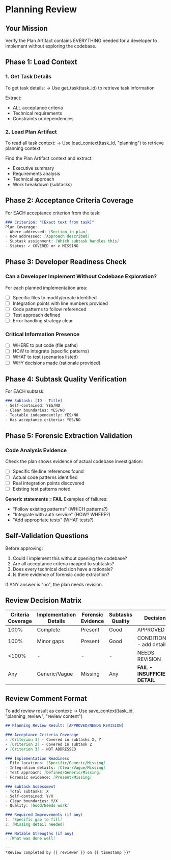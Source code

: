 # Planning Review

## Your Mission
Verify the Plan Artifact contains EVERYTHING needed for a developer to implement without exploring the codebase.

## Phase 1: Load Context

### 1. Get Task Details
To get task details:
→ Use get_task(task_id) to retrieve task information

Extract:
- ALL acceptance criteria
- Technical requirements  
- Constraints or dependencies

### 2. Load Plan Artifact
To read all task context:
→ Use load_context(task_id, "planning") to retrieve planning context

Find the Plan Artifact context and extract:
- Executive summary
- Requirements analysis
- Technical approach
- Work breakdown (subtasks)

## Phase 2: Acceptance Criteria Coverage

For EACH acceptance criterion from the task:

```markdown
### Criterion: "[Exact text from task]"
Plan Coverage:
- Where addressed: [Section in plan]
- How addressed: [Approach described]
- Subtask assignment: [Which subtask handles this]
- Status: ✓ COVERED or ✗ MISSING
```

## Phase 3: Developer Readiness Check

### Can a Developer Implement Without Codebase Exploration?

For each planned implementation area:
- [ ] Specific files to modify/create identified
- [ ] Integration points with line numbers provided
- [ ] Code patterns to follow referenced
- [ ] Test approach defined
- [ ] Error handling strategy clear

### Critical Information Presence
- [ ] WHERE to put code (file paths)
- [ ] HOW to integrate (specific patterns)
- [ ] WHAT to test (scenarios listed)
- [ ] WHY decisions made (rationale provided)

## Phase 4: Subtask Quality Verification

For EACH subtask:
```markdown
### Subtask: [ID - Title]
- Self-contained: YES/NO
- Clear boundaries: YES/NO
- Testable independently: YES/NO
- Has acceptance criteria: YES/NO
```

## Phase 5: Forensic Extraction Validation

### Code Analysis Evidence
Check the plan shows evidence of actual codebase investigation:
- [ ] Specific file:line references found
- [ ] Actual code patterns identified
- [ ] Real integration points discovered
- [ ] Existing test patterns noted

**Generic statements = FAIL**
Examples of failures:
- "Follow existing patterns" (WHICH patterns?)
- "Integrate with auth service" (HOW? WHERE?)
- "Add appropriate tests" (WHAT tests?)

## Self-Validation Questions

Before approving:
1. Could I implement this without opening the codebase?
2. Are all acceptance criteria mapped to subtasks?
3. Does every technical decision have a rationale?
4. Is there evidence of forensic code extraction?

If ANY answer is "no", the plan needs revision.

## Review Decision Matrix

| Criteria Coverage | Implementation Details | Forensic Evidence | Subtasks Quality | Decision |
|------------------|----------------------|-------------------|------------------|----------|
| 100% | Complete | Present | Good | APPROVED |
| 100% | Minor gaps | Present | Good | CONDITIONAL - add details |
| <100% | - | - | - | NEEDS REVISION |
| Any | Generic/Vague | Missing | Any | **FAIL - INSUFFICIENT DETAIL** |

## Review Comment Format

To add review result as context:
→ Use save_context(task_id, "planning_review", "review content")

```markdown
## Planning Review Result: [APPROVED/NEEDS REVISION]

### Acceptance Criteria Coverage
✓ [Criterion 1] - Covered in subtasks X, Y
✓ [Criterion 2] - Covered in subtask Z
✗ [Criterion 3] - NOT ADDRESSED

### Implementation Readiness
- File locations: [Specific/Generic/Missing]
- Integration details: [Clear/Vague/Missing]
- Test approach: [Defined/Generic/Missing]
- Forensic evidence: [Present/Missing]

### Subtask Assessment
- Total subtasks: X
- Self-contained: Y/X
- Clear boundaries: Y/X
- Quality: [Good/Needs work]

### Required Improvements (if any)
1. [Specific gap to fill]
2. [Missing detail needed]

### Notable Strengths (if any)
- [What was done well]

---
*Review completed by {{ reviewer }} on {{ timestamp }}*
```